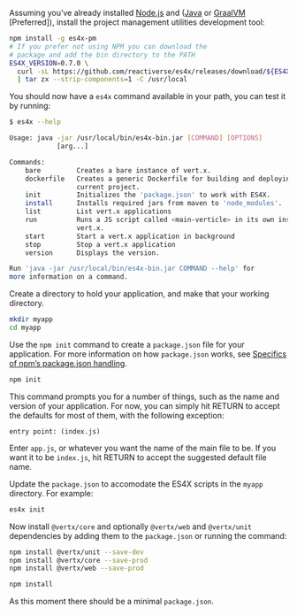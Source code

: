 Assuming you’ve already installed [Node.js](https://nodejs.org/) and ([Java](https://adoptopenjdk.net/) or
[GraalVM](http://www.graalvm.org/) \[Preferred\]), install the project management utilities development tool:

```bash
npm install -g es4x-pm
# If you prefer not using NPM you can download the
# package and add the bin directory to the PATH
ES4X_VERSION=0.7.0 \
  curl -sL https://github.com/reactiverse/es4x/releases/download/${ES4X_VERSION}/es4x-pm-${ES4X_VERSION}-bin.tar.gz \
  | tar zx --strip-components=1 -C /usr/local
```

You should now have a `es4x` command available in your path, you can test it by running:

```bash
$ es4x --help

Usage: java -jar /usr/local/bin/es4x-bin.jar [COMMAND] [OPTIONS]
            [arg...]

Commands:
    bare         Creates a bare instance of vert.x.
    dockerfile   Creates a generic Dockerfile for building and deploying the
                 current project.
    init         Initializes the 'package.json' to work with ES4X.
    install      Installs required jars from maven to 'node_modules'.
    list         List vert.x applications
    run          Runs a JS script called <main-verticle> in its own instance of
                 vert.x.
    start        Start a vert.x application in background
    stop         Stop a vert.x application
    version      Displays the version.

Run 'java -jar /usr/local/bin/es4x-bin.jar COMMAND --help' for
more information on a command.
```

Create a directory to hold your application, and make that your working directory.

```bash
mkdir myapp
cd myapp
```

Use the `npm init` command to create a `package.json` file for your application. For more information on how
`package.json` works, see [Specifics of npm’s package.json handling](https://docs.npmjs.com/files/package.json).

```bash
npm init
```

This command prompts you for a number of things, such as the name and version of your application. For now, you can
simply hit RETURN to accept the defaults for most of them, with the following exception:

```
entry point: (index.js)
```

Enter `app.js`, or whatever you want the name of the main file to be. If you want it to be `index.js`, hit RETURN to
accept the suggested default file name.

Update the `package.json` to accomodate the ES4X scripts in the `myapp` directory. For example:

```bash
es4x init
```

Now install `@vertx/core` and optionally `@vertx/web` and `@vertx/unit` dependencies by adding them to the
`package.json` or running the command:

```bash
npm install @vertx/unit --save-dev
npm install @vertx/core --save-prod
npm install @vertx/web --save-prod

npm install
```

As this moment there should be a minimal `package.json`.
